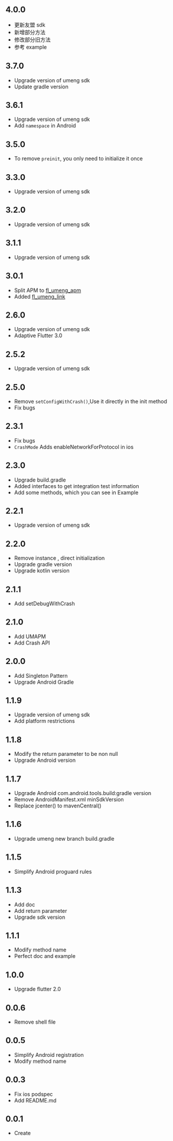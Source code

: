## 4.0.0

* 更新友盟 sdk
* 新增部分方法
* 修改部分旧方法
* 参考 example

## 3.7.0

* Upgrade version of umeng sdk
* Update gradle version

## 3.6.1

* Upgrade version of umeng sdk
* Add `namespace` in Android

## 3.5.0

* To remove `preinit`, you only need to initialize it once

## 3.3.0

* Upgrade version of umeng sdk

## 3.2.0

* Upgrade version of umeng sdk

## 3.1.1

* Upgrade version of umeng sdk

## 3.0.1

* Split APM to [fl_umeng_apm](https://pub.dev/packages/fl_umeng_apm)
* Added [fl_umeng_link](https://pub.dev/packages/fl_umeng_link)

## 2.6.0

* Upgrade version of umeng sdk
* Adaptive Flutter 3.0

## 2.5.2

* Upgrade version of umeng sdk

## 2.5.0

* Remove `setConfigWithCrash()`,Use it directly in the init method
* Fix bugs

## 2.3.1

* Fix bugs
* `CrashMode` Adds enableNetworkForProtocol in ios

## 2.3.0

* Upgrade build.gradle
* Added interfaces to get integration test information
* Add some methods, which you can see in Example

## 2.2.1

* Upgrade version of umeng sdk

## 2.2.0

* Remove instance , direct initialization
* Upgrade gradle version
* Upgrade kotlin version

## 2.1.1

* Add setDebugWithCrash

## 2.1.0

* Add UMAPM
* Add Crash API

## 2.0.0

* Add Singleton Pattern
* Upgrade Android Gradle

## 1.1.9

* Upgrade version of umeng sdk
* Add platform restrictions

## 1.1.8

* Modify the return parameter to be non null
* Upgrade Android version

## 1.1.7

* Upgrade Android com.android.tools.build:gradle version
* Remove AndroidManifest.xml minSdkVersion
* Replace jcenter() to mavenCentral()

## 1.1.6

* Upgrade umeng new branch build.gradle

## 1.1.5

* Simplify Android proguard rules

## 1.1.3

* Add doc
* Add return parameter
* Upgrade sdk version

## 1.1.1

* Modify method name
* Perfect doc and example

## 1.0.0

* Upgrade flutter 2.0

## 0.0.6

* Remove shell file

## 0.0.5

* Simplify Android registration
* Modify method name

## 0.0.3

* Fix ios podspec
* Add README.md

## 0.0.1

* Create